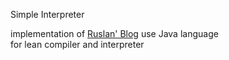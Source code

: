 Simple Interpreter

implementation of [Ruslan' Blog](https://ruslanspivak.com/lsbasi-part1/) use Java language  
for lean compiler and interpreter